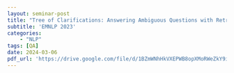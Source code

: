 ```yaml
---
layout: seminar-post
title: "Tree of Clarifications: Answering Ambiguous Questions with Retrieval-Augmented Large Language Models"
subtitle: 'EMNLP 2023'
categories:
    - "NLP"
tags: [QA]
date: 2024-03-06
pdf_url: 'https://drive.google.com/file/d/1BZmWNhHkVXEPWB8opXMoRWeZkY9ijbYf/preview'
---
```

